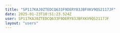 ```yaml
---
title: "SP117KAJ0ZTEDCQ633F9DERY83JBFXKV9QS2117JF"
date: 2025-01-23T10:51:23.524Z
user: SP117KAJ0ZTEDCQ633F9DERY83JBFXKV9QS2117JF
layout: "users"
---
```

    